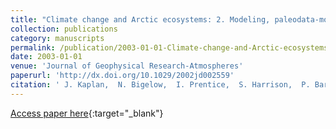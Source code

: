 ```yaml
---
title: "Climate change and Arctic ecosystems: 2. Modeling, paleodata-model comparisons, and future projections"
collection: publications
category: manuscripts
permalink: /publication/2003-01-01-Climate-change-and-Arctic-ecosystems-2-Modeling-paleodata-model-comparisons-and-future-projections
date: 2003-01-01
venue: 'Journal of Geophysical Research-Atmospheres'
paperurl: 'http://dx.doi.org/10.1029/2002jd002559'
citation: ' J. Kaplan,  N. Bigelow,  I. Prentice,  S. Harrison,  P. Bartlein,  T. Christensen,  W. Cramer,  N. Matveyeva,  A. McGuire,  D. Murray,  V. Razzhivin,  B. Smith,  D. Walker,  P. Anderson,  A. Andreev,  L. Brubaker,  M. Edwards,  A. Lozhkin, &quot;Climate change and Arctic ecosystems: 2. Modeling, paleodata-model comparisons, and future projections.&quot; Journal of Geophysical Research-Atmospheres, 2003.'
---
```

[Access paper here](http://dx.doi.org/10.1029/2002jd002559){:target="_blank"}
